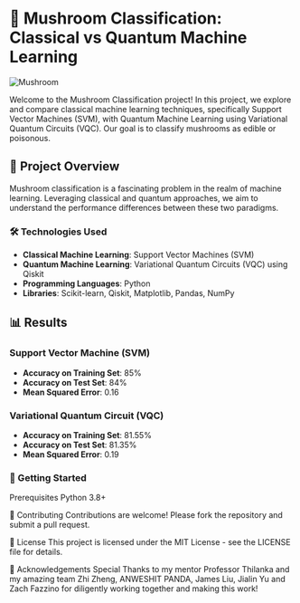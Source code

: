# 🍄 Mushroom Classification: Classical vs Quantum Machine Learning

![Mushroom](https://img.icons8.com/color/48/000000/mushroom-cloud.png)

Welcome to the Mushroom Classification project! In this project, we explore and compare classical machine learning techniques, specifically Support Vector Machines (SVM), with Quantum Machine Learning using Variational Quantum Circuits (VQC). Our goal is to classify mushrooms as edible or poisonous.

## 🚀 Project Overview

Mushroom classification is a fascinating problem in the realm of machine learning. Leveraging classical and quantum approaches, we aim to understand the performance differences between these two paradigms.

### 🛠️ Technologies Used
- **Classical Machine Learning**: Support Vector Machines (SVM)
- **Quantum Machine Learning**: Variational Quantum Circuits (VQC) using Qiskit
- **Programming Languages**: Python
- **Libraries**: Scikit-learn, Qiskit, Matplotlib, Pandas, NumPy

## 📊 Results

### Support Vector Machine (SVM)
- **Accuracy on Training Set**: 85%
- **Accuracy on Test Set**: 84%
- **Mean Squared Error**: 0.16


### Variational Quantum Circuit (VQC)
- **Accuracy on Training Set**: 81.55%
- **Accuracy on Test Set**: 81.35%
- **Mean Squared Error**: 0.19

### 🧩 Getting Started
Prerequisites
Python 3.8+

🤝 Contributing
Contributions are welcome! Please fork the repository and submit a pull request.

📄 License
This project is licensed under the MIT License - see the LICENSE file for details.

🎉 Acknowledgements
Special Thanks to my mentor Professor Thilanka and my amazing team Zhi Zheng, ANWESHIT PANDA, James Liu, Jialin Yu and Zach Fazzino for diligently working together and making this work!
